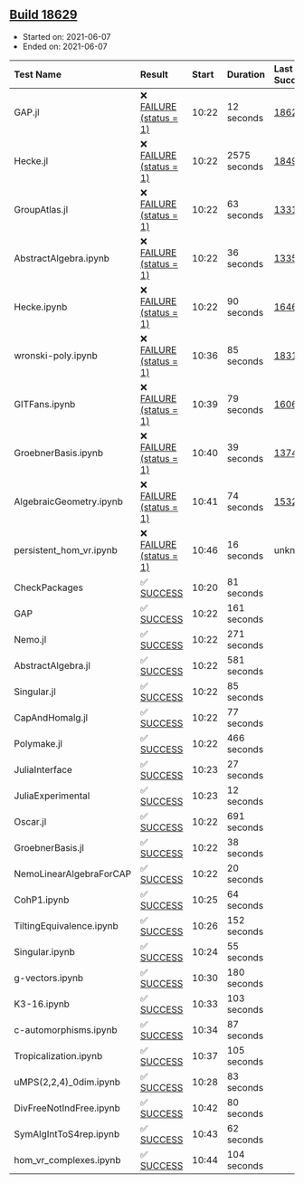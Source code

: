 ## [Build 18629](https://oscarci.mathematik.uni-kl.de/job/oscar/18629/)

* Started on: 2021-06-07
* Ended on: 2021-06-07

| Test Name    | Result | Start | Duration | Last Success | First Failure |
|:-------------|:-------|:------|:---------|:-------------|:--------------|
| GAP.jl | ❌ [FAILURE (status = 1)](https://oscarci.mathematik.uni-kl.de/job/oscar/18629/artifact/logs/build-18629/GAP.jl.log) | 10:22 | 12 seconds | [18626](https://oscarci.mathematik.uni-kl.de/job/oscar/18626/) | [18627](https://oscarci.mathematik.uni-kl.de/job/oscar/18627/) |
| Hecke.jl | ❌ [FAILURE (status = 1)](https://oscarci.mathematik.uni-kl.de/job/oscar/18629/artifact/logs/build-18629/Hecke.jl.log) | 10:22 | 2575 seconds | [18490](https://oscarci.mathematik.uni-kl.de/job/oscar/18490/) | [18491](https://oscarci.mathematik.uni-kl.de/job/oscar/18491/) |
| GroupAtlas.jl | ❌ [FAILURE (status = 1)](https://oscarci.mathematik.uni-kl.de/job/oscar/18629/artifact/logs/build-18629/GroupAtlas.jl.log) | 10:22 | 63 seconds | [13311](https://oscarci.mathematik.uni-kl.de/job/oscar/13311/) | [13312](https://oscarci.mathematik.uni-kl.de/job/oscar/13312/) |
| AbstractAlgebra.ipynb | ❌ [FAILURE (status = 1)](https://oscarci.mathematik.uni-kl.de/job/oscar/18629/artifact/logs/build-18629/AbstractAlgebra.ipynb.log) | 10:22 | 36 seconds | [13355](https://oscarci.mathematik.uni-kl.de/job/oscar/13355/) | [13356](https://oscarci.mathematik.uni-kl.de/job/oscar/13356/) |
| Hecke.ipynb | ❌ [FAILURE (status = 1)](https://oscarci.mathematik.uni-kl.de/job/oscar/18629/artifact/logs/build-18629/Hecke.ipynb.log) | 10:22 | 90 seconds | [16463](https://oscarci.mathematik.uni-kl.de/job/oscar/16463/) | [16464](https://oscarci.mathematik.uni-kl.de/job/oscar/16464/) |
| wronski-poly.ipynb | ❌ [FAILURE (status = 1)](https://oscarci.mathematik.uni-kl.de/job/oscar/18629/artifact/logs/build-18629/wronski-poly.ipynb.log) | 10:36 | 85 seconds | [18314](https://oscarci.mathematik.uni-kl.de/job/oscar/18314/) | [18315](https://oscarci.mathematik.uni-kl.de/job/oscar/18315/) |
| GITFans.ipynb | ❌ [FAILURE (status = 1)](https://oscarci.mathematik.uni-kl.de/job/oscar/18629/artifact/logs/build-18629/GITFans.ipynb.log) | 10:39 | 79 seconds | [16068](https://oscarci.mathematik.uni-kl.de/job/oscar/16068/) | [16069](https://oscarci.mathematik.uni-kl.de/job/oscar/16069/) |
| GroebnerBasis.ipynb | ❌ [FAILURE (status = 1)](https://oscarci.mathematik.uni-kl.de/job/oscar/18629/artifact/logs/build-18629/GroebnerBasis.ipynb.log) | 10:40 | 39 seconds | [13748](https://oscarci.mathematik.uni-kl.de/job/oscar/13748/) | [13749](https://oscarci.mathematik.uni-kl.de/job/oscar/13749/) |
| AlgebraicGeometry.ipynb | ❌ [FAILURE (status = 1)](https://oscarci.mathematik.uni-kl.de/job/oscar/18629/artifact/logs/build-18629/AlgebraicGeometry.ipynb.log) | 10:41 | 74 seconds | [15322](https://oscarci.mathematik.uni-kl.de/job/oscar/15322/) | [15323](https://oscarci.mathematik.uni-kl.de/job/oscar/15323/) |
| persistent_hom_vr.ipynb | ❌ [FAILURE (status = 1)](https://oscarci.mathematik.uni-kl.de/job/oscar/18629/artifact/logs/build-18629/persistent_hom_vr.ipynb.log) | 10:46 | 16 seconds | unknown | unknown |
| CheckPackages | ✅ [SUCCESS](https://oscarci.mathematik.uni-kl.de/job/oscar/18629/artifact/logs/build-18629/CheckPackages.log) | 10:20 | 81 seconds |  |  |
| GAP | ✅ [SUCCESS](https://oscarci.mathematik.uni-kl.de/job/oscar/18629/artifact/logs/build-18629/GAP.log) | 10:22 | 161 seconds |  |  |
| Nemo.jl | ✅ [SUCCESS](https://oscarci.mathematik.uni-kl.de/job/oscar/18629/artifact/logs/build-18629/Nemo.jl.log) | 10:22 | 271 seconds |  |  |
| AbstractAlgebra.jl | ✅ [SUCCESS](https://oscarci.mathematik.uni-kl.de/job/oscar/18629/artifact/logs/build-18629/AbstractAlgebra.jl.log) | 10:22 | 581 seconds |  |  |
| Singular.jl | ✅ [SUCCESS](https://oscarci.mathematik.uni-kl.de/job/oscar/18629/artifact/logs/build-18629/Singular.jl.log) | 10:22 | 85 seconds |  |  |
| CapAndHomalg.jl | ✅ [SUCCESS](https://oscarci.mathematik.uni-kl.de/job/oscar/18629/artifact/logs/build-18629/CapAndHomalg.jl.log) | 10:22 | 77 seconds |  |  |
| Polymake.jl | ✅ [SUCCESS](https://oscarci.mathematik.uni-kl.de/job/oscar/18629/artifact/logs/build-18629/Polymake.jl.log) | 10:22 | 466 seconds |  |  |
| JuliaInterface | ✅ [SUCCESS](https://oscarci.mathematik.uni-kl.de/job/oscar/18629/artifact/logs/build-18629/JuliaInterface.log) | 10:23 | 27 seconds |  |  |
| JuliaExperimental | ✅ [SUCCESS](https://oscarci.mathematik.uni-kl.de/job/oscar/18629/artifact/logs/build-18629/JuliaExperimental.log) | 10:23 | 12 seconds |  |  |
| Oscar.jl | ✅ [SUCCESS](https://oscarci.mathematik.uni-kl.de/job/oscar/18629/artifact/logs/build-18629/Oscar.jl.log) | 10:22 | 691 seconds |  |  |
| GroebnerBasis.jl | ✅ [SUCCESS](https://oscarci.mathematik.uni-kl.de/job/oscar/18629/artifact/logs/build-18629/GroebnerBasis.jl.log) | 10:22 | 38 seconds |  |  |
| NemoLinearAlgebraForCAP | ✅ [SUCCESS](https://oscarci.mathematik.uni-kl.de/job/oscar/18629/artifact/logs/build-18629/NemoLinearAlgebraForCAP.log) | 10:22 | 20 seconds |  |  |
| CohP1.ipynb | ✅ [SUCCESS](https://oscarci.mathematik.uni-kl.de/job/oscar/18629/artifact/logs/build-18629/CohP1.ipynb.log) | 10:25 | 64 seconds |  |  |
| TiltingEquivalence.ipynb | ✅ [SUCCESS](https://oscarci.mathematik.uni-kl.de/job/oscar/18629/artifact/logs/build-18629/TiltingEquivalence.ipynb.log) | 10:26 | 152 seconds |  |  |
| Singular.ipynb | ✅ [SUCCESS](https://oscarci.mathematik.uni-kl.de/job/oscar/18629/artifact/logs/build-18629/Singular.ipynb.log) | 10:24 | 55 seconds |  |  |
| g-vectors.ipynb | ✅ [SUCCESS](https://oscarci.mathematik.uni-kl.de/job/oscar/18629/artifact/logs/build-18629/g-vectors.ipynb.log) | 10:30 | 180 seconds |  |  |
| K3-16.ipynb | ✅ [SUCCESS](https://oscarci.mathematik.uni-kl.de/job/oscar/18629/artifact/logs/build-18629/K3-16.ipynb.log) | 10:33 | 103 seconds |  |  |
| c-automorphisms.ipynb | ✅ [SUCCESS](https://oscarci.mathematik.uni-kl.de/job/oscar/18629/artifact/logs/build-18629/c-automorphisms.ipynb.log) | 10:34 | 87 seconds |  |  |
| Tropicalization.ipynb | ✅ [SUCCESS](https://oscarci.mathematik.uni-kl.de/job/oscar/18629/artifact/logs/build-18629/Tropicalization.ipynb.log) | 10:37 | 105 seconds |  |  |
| uMPS(2,2,4)_0dim.ipynb | ✅ [SUCCESS](https://oscarci.mathematik.uni-kl.de/job/oscar/18629/artifact/logs/build-18629/uMPS-2-2-4-_0dim.ipynb.log) | 10:28 | 83 seconds |  |  |
| DivFreeNotIndFree.ipynb | ✅ [SUCCESS](https://oscarci.mathematik.uni-kl.de/job/oscar/18629/artifact/logs/build-18629/DivFreeNotIndFree.ipynb.log) | 10:42 | 80 seconds |  |  |
| SymAlgIntToS4rep.ipynb | ✅ [SUCCESS](https://oscarci.mathematik.uni-kl.de/job/oscar/18629/artifact/logs/build-18629/SymAlgIntToS4rep.ipynb.log) | 10:43 | 62 seconds |  |  |
| hom_vr_complexes.ipynb | ✅ [SUCCESS](https://oscarci.mathematik.uni-kl.de/job/oscar/18629/artifact/logs/build-18629/hom_vr_complexes.ipynb.log) | 10:44 | 104 seconds |  |  |
